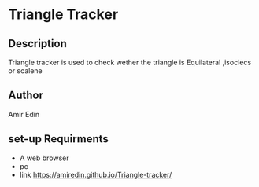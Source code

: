 # Triangle Tracker
## Description 
Triangle tracker is used to check wether the triangle is Equilateral ,isoclecs or scalene 
## Author
Amir Edin
## set-up Requirments
* A web browser
* pc
* link https://amiredin.github.io/Triangle-tracker/
